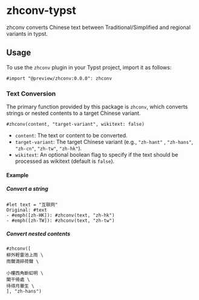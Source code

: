 # zhconv-typst

zhconv converts Chinese text between Traditional/Simplified and regional variants in typst.

## Usage

To use the `zhconv` plugin in your Typst project, import it as follows:

```typst
#import "@preview/zhconv:0.0.0": zhconv
```

### Text Conversion

The primary function provided by this package is `zhconv`, which converts strings or nested contents to a target Chinese variant.

```typst
#zhconv(content, "target-variant", wikitext: false)
```

- `content`: The text or content to be converted.
- `target-variant`: The target Chinese variant (e.g., `"zh-hant"` , `"zh-hans"`, `"zh-cn"`, `"zh-tw"`, `"zh-hk"`).
- `wikitext`: An optional boolean flag to specify if the text should be processed as wikitext (default is `false`).

#### Example

##### Convert a string

```typst
#let text = "互联网"
Original: #text
- #emph([zh-HK]): #zhconv(text, "zh-hk")
- #emph([zh-TW]): #zhconv(text, "zh-tw")
```

##### Convert nested contents

```typst
#zhconv([
柳外輕雷池上雨 \
雨聲滴碎荷聲 \

小樓西角斷虹明 \
闌干倚處 \
待得月華生 \
], "zh-hans")
```
